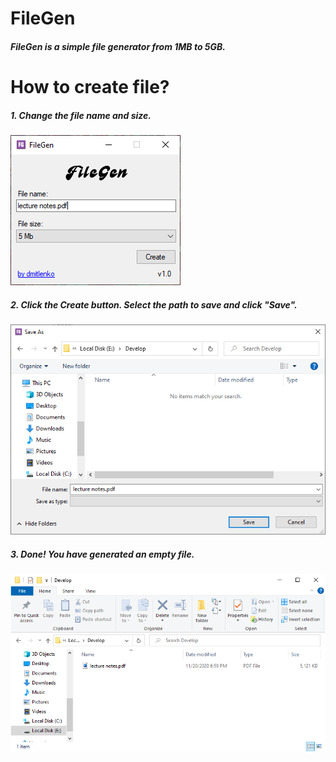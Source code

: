# FileGen

##### FileGen is a simple file generator from 1MB to 5GB.

# How to create file?
##### 1. Change the file name and size.
![tut1](https://raw.githubusercontent.com/dmitlenko/FileGen/main/Media/tut1.PNG "tut1")
##### 2. Click the Create button. Select the path to save and click "Save".
![tut2](https://raw.githubusercontent.com/dmitlenko/FileGen/main/Media/tut2.PNG "tut2")
##### 3. Done! You have generated an empty file.
![tut3](https://raw.githubusercontent.com/dmitlenko/FileGen/main/Media/tut3.PNG "tut3")
